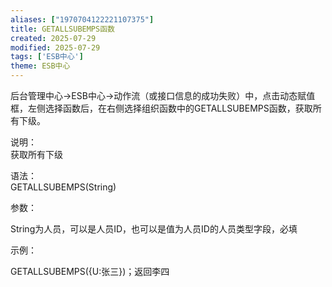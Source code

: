 ```yaml
---
aliases: ["1970704122221107375"]
title: GETALLSUBEMPS函数
created: 2025-07-29
modified: 2025-07-29
tags: ['ESB中心']
theme: ESB中心
---
```


后台管理中心->ESB中心->动作流（或接口信息的成功失败）中，点击动态赋值框，左侧选择函数后，在右侧选择组织函数中的GETALLSUBEMPS函数，获取所有下级。

说明：  
获取所有下级

语法：  
GETALLSUBEMPS(String)

参数：

String为人员，可以是人员ID，也可以是值为人员ID的人员类型字段，必填

示例：

GETALLSUBEMPS({U:张三})；返回李四